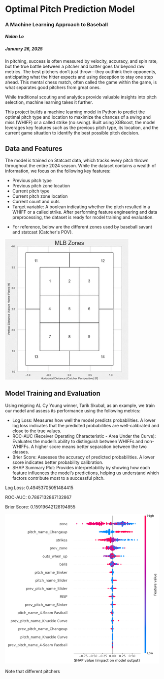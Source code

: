 # Optimal Pitch Prediction Model

### A Machine Learning Approach to Baseball

##### Nolan Lo
##### January 26, 2025

In pitching, success is often measured by velocity, accuracy, and spin rate, but the true battle between a pitcher and batter goes far beyond raw metrics. The best pitchers don’t just throw—they outthink their opponents, anticipating what the hitter expects and using deception to stay one step ahead. This mental chess match, often called the game within the game, is what separates good pitchers from great ones.

While traditional scouting and analytics provide valuable insights into pitch selection, machine learning takes it further.

This project builds a machine learning model in Python to predict the optimal pitch type and location to maximize the chances of a swing and miss (WHIFF) or a called strike (no swing). Built using XGBoost, the model leverages key features such as the previous pitch type, its location, and the current game situation to identify the best possible pitch decision.

## Data and Features
The model is trained on Statcast data, which tracks every pitch thrown throughout the entire 2024 season. While the dataset contains a wealth of information, we focus on the following key features:
  - Previous pitch type
  - Previous pitch zone location
  - Current pitch type
  - Current pitch zone location
  - Current count and outs
  - Target variable: A boolean indicating whether the pitch resulted in a WHIFF or a called strike.
After performing feature engineering and data preprocessing, the dataset is ready for model training and evaluation.

* For reference, below are the different zones used by baseball savant and statcast (Catcher's POV).
<img src="images/Zone.png" alt="SHAP Summary Plot" width="400">


## Model Training and Evaluation
Using reigning AL Cy Young winner, Tarik Skubal, as an example, we train our model and assess its performance using the following metrics:
  - Log Loss: Measures how well the model predicts probabilities. A lower log loss indicates that the predicted probabilities are well-calibrated and close to the true values.
  - ROC-AUC (Receiver Operating Characteristic - Area Under the Curve): Evaluates the model’s ability to distinguish between WHIFFs and non-WHIFFs. A higher score means better separation between the two classes.
  - Brier Score: Assesses the accuracy of predicted probabilities. A lower score indicates better probability calibration.
  - SHAP Summary Plot: Provides interpretability by showing how each feature influences the model’s predictions, helping us understand which factors contribute most to a successful pitch.


Log Loss: 0.49453705051484415

ROC-AUC: 0.7867132867132867

Brier Score: 0.15919642128194855

<img src="images/SHAP.png" alt="SHAP Summary Plot" width="500">

Note that different pitchers
